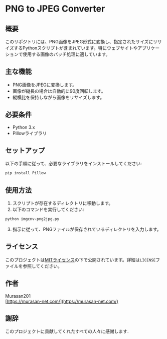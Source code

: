 
# PNG to JPEG Converter

## 概要
このリポジトリには、PNG画像をJPEG形式に変換し、指定されたサイズにリサイズするPythonスクリプトが含まれています。特にウェブサイトやアプリケーションで使用する画像のバッチ処理に適しています。

## 主な機能
- PNG画像をJPEGに変換します。
- 画像が縦長の場合は自動的に90度回転します。
- 縦横比を保持しながら画像をリサイズします。

## 必要条件
- Python 3.x
- Pillowライブラリ

## セットアップ
以下の手順に従って、必要なライブラリをインストールしてください:

```bash
pip install Pillow
```

## 使用方法
1. スクリプトが存在するディレクトリに移動します。
2. 以下のコマンドを実行してください:

```bash
python imgcnv-png2jpg.py
```

3. 指示に従って、PNGファイルが保存されているディレクトリを入力します。

## ライセンス
このプロジェクトは[MITライセンス](LICENSE)の下で公開されています。詳細は`LICENSE`ファイルを参照してください。

## 作者
Murasan201  
[https://murasan-net.com/](https://murasan-net.com/)

## 謝辞
このプロジェクトに貢献してくれたすべての人々に感謝します.
